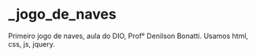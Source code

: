 # _jogo_de_naves
Primeiro jogo de naves, aula do DIO, Prof° Denilson Bonatti. Usamos html, css, js, jquery.

